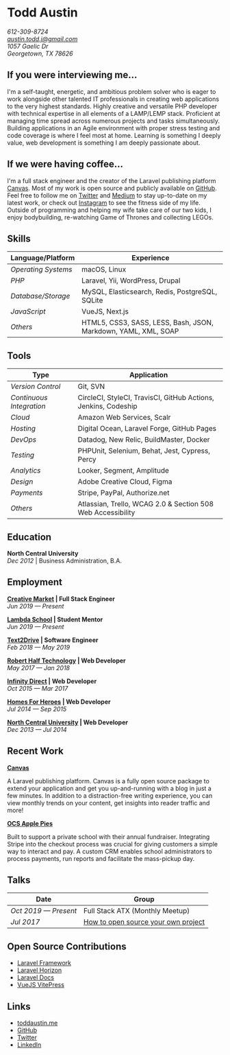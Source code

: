 # Todd Austin
  
*612-309-8724*  
*[austin.todd.j@gmail.com](mailto:austin.todd.j@gmail.com)*  
*1057 Gaelic Dr*  
*Georgetown, TX 78626*

## If you were interviewing me...

I'm a self-taught, energetic, and ambitious problem solver who is eager to work alongside other talented IT professionals in creating web applications to the very highest standards. Highly creative and versatile PHP developer with technical expertise in all elements of a LAMP/LEMP stack. Proficient at managing time spread across numerous projects and tasks simultaneously. Building applications in an Agile environment with proper stress testing and code coverage is where I feel most at home. Learning is something I deeply value, web development is something I am deeply passionate about.

## If we were having coffee...

I'm a full stack engineer and the creator of the Laravel publishing platform [Canvas](https://cnvs.io). Most of my work is open source and publicly available on [GitHub](https://github.com/austintoddj). Feel free to follow me on [Twitter](https://twitter.com/@austintoddj) and [Medium](https://medium.com/@austintoddj) to stay up-to-date on my latest work, or check out [Instagram](https://instagram.com/austintoddj) to see the fitness side of my life. Outside of programming and helping my wife take care of our two kids, I enjoy bodybuilding, re-watching Game of Thrones and collecting LEGOs.

## Skills

Language/Platform | Experience
--- | ---
*Operating Systems* | macOS, Linux
*PHP* | Laravel, Yii, WordPress, Drupal
*Database/Storage* | MySQL, Elasticsearch, Redis, PostgreSQL, SQLite
*JavaScript* | VueJS, Next.js
*Others* | HTML5, CSS3, SASS, LESS, Bash, JSON, Markdown, YAML, XML, SOAP

## Tools

Type | Application
--- | ---
*Version Control* | Git, SVN
*Continuous Integration* | CircleCI, StyleCI, TravisCI, GitHub Actions, Jenkins, Codeship
*Cloud* | Amazon Web Services, Scalr
*Hosting* | Digital Ocean, Laravel Forge, GitHub Pages
*DevOps* | Datadog, New Relic, BuildMaster, Docker
*Testing* | PHPUnit, Selenium, Behat, Jest, Cypress, Percy
*Analytics* | Looker, Segment, Amplitude
*Design* | Adobe Creative Cloud, Figma
*Payments* | Stripe, PayPal, Authorize.net
*Others* | Atlassian, Trello, WCAG 2.0 & Section 508 Web Accessibility

## Education

**North Central University**  
*Dec 2012* | Business Administration, B.A.

## Employment

**[Creative Market](https://creativemarket.com) | Full Stack Engineer**  
*Jun 2019 — Present*

**[Lambda School](https://lambdaschool.com) | Student Mentor**  
*Jun 2019 — Present*

**[Text2Drive](https://text2drive.com) | Software Engineer**  
*Feb 2018 — May 2019*

**[Robert Half Technology](https://www.roberthalf.com) | Web Developer**  
*May 2017 — Jan 2018*

**[Infinity Direct](https://infinitydirect.com) | Web Developer**  
*Oct 2015 — Mar 2017*

**[Homes For Heroes](https://www.homesforheroes.com) | Web Developer**  
*Jul 2014 — Sep 2015*

**[North Central University](https://www.northcentral.edu) | Web Developer**  
*Dec 2013 — Jul 2014*

## Recent Work

**[Canvas](https://cnvs.io)**

A Laravel publishing platform. Canvas is a fully open source package to extend your application and get you up-and-running with a blog in just a few minutes. In addition to a distraction-free writing experience, you can view monthly trends on your content, get insights into reader traffic and more!

**[OCS Apple Pies](https://ocsapplepies.com)**

Built to support a private school with their annual fundraiser. Integrating Stripe into the checkout process was crucial for giving customers a simple way to interact and pay. A custom CRM enables school administrators to process payments, run reports and facilitate the mass-pickup day.

## Talks

Date | Group
--- | ---
*Oct 2019 — Present* | Full Stack ATX (Monthly Meetup)
*Jul 2017* | [How to open source your own project](https://speakerdeck.com/austintoddj/canvas)  

## Open Source Contributions

- [Laravel Framework](https://github.com/laravel/framework/pull/23191)
- [Laravel Horizon](https://github.com/laravel/horizon/pull/396)
- [Laravel Docs](https://github.com/laravel/docs/pull/3551)
- [VueJS VitePress](https://github.com/vuejs/vitepress/pull/1)

## Links

- [toddaustin.me](https://toddaustin.me)
- [GitHub](https://github.com/austintoddj)
- [Twitter](https://twitter.com/austintoddj)
- [LinkedIn](https://linkedin.com/in/austintoddj)

